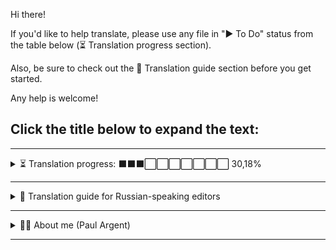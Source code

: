 Hi there! 

If you'd like to help translate, please use any file in "▶️ To Do" status from the table below (⏳ Translation progress section).

Also, be sure to check out the 📜 Translation guide section before you get started.

Any help is welcome!

## Click the title below to expand the text:

---

<details>
<summary>⏳ Translation progress: ⬛⬛⬛⬜⬜⬜⬜⬜⬜⬜ 30,18%</summary>

✅ = Done  
⏳ = Currently In Progress  
▶️ = To Do  

|  № |                    File                    |  Lenght  |   %  |   Complete    |
|:--:|--------------------------------------------|:--------:|:----:|:---------------:|
|  1 |application.po                              |  17 227  | 6,53 |    ✅ Done     |
|  2 |classref_database.po                        |   4 618  | 1,75 |    ✅ Done     |
|  3 |error_database.po                           |  17 779  | 6,74 |    ✅ Done     |
|  4 |glossary_database.po                        |  13 464  | 5,10 |    ✅ Done     |
|  5 |lesson-1-what-code-is-like.po               |  10 178  | 3,86 |    ✅ Done     |
|  6 |lesson-2-your-first-error.po                |   4 224  | 1,60 |    ✅ Done     |
|  7 |lesson-3-standing-on-shoulders-of-giants.po |  12 151  | 4,61 |    ✅ Done     |
|  8 |lesson-4-drawing-a-rectangle.po             |   6 532  | 2,48 | ⏳ In Progress |
|  9 |lesson-5-your-first-function.po             |  10 045  | 3,81 |    ▶️ To Do   |
| 10 |lesson-6-multiple-function-parameters.po    |  13 253  | 5,02 |    ▶️ To Do   |
| 11 |lesson-7-member-variables.po                |  10 045  | 3,81 |    ▶️ To Do   |
| 12 |lesson-8-defining-variables.po              |   6 619  | 2,51 |    ▶️ To Do   |
| 13 |lesson-9-adding-and-subtracting.po          |   5 216  | 1,98 |    ▶️ To Do   |
| 14 |lesson-10-the-game-loop.po                  |   5 577  | 2,11 |    ▶️ To Do   |
| 15 |lesson-11-time-delta.po                     |   9 696  | 3,67 |    ▶️ To Do   |
| 16 |lesson-12-using-variables.po                |   6 974  | 2,64 |    ▶️ To Do   |
| 17 |lesson-13-conditions.po                     |   8 458  | 3,21 |    ▶️ To Do   |
| 18 |lesson-14-multiplying.po                    |   6 601  | 2,50 |    ▶️ To Do   |
| 19 |lesson-15-modulo.po                         |   7 659  | 2,90 |    ▶️ To Do   |
| 20 |lesson-16-2d-vectors.po                     |   7 190  | 2,73 |    ▶️ To Do   |
| 21 |lesson-17-while-loops.po                    |   7 081  | 2,68 |    ▶️ To Do   |
| 22 |lesson-18-for-loops.po                      |   6 537  | 2,48 |    ▶️ To Do   |
| 23 |lesson-19-creating-arrays.po                |   6 447  | 2,44 |    ▶️ To Do   |
| 24 |lesson-20-looping-over-arrays.po            |   7 217  | 2,74 |    ▶️ To Do   |
| 25 |lesson-21-strings.po                        |   4 869  | 1,85 |    ▶️ To Do   |
| 26 |lesson-22-functions-return-values.po        |   5 749  | 2,18 |    ▶️ To Do   |
| 27 |lesson-23-append-to-arrays.po               |   7 429  | 2,82 |    ▶️ To Do   |
| 28 |lesson-24-access-array-indices.po           |   6 828  | 2,59 |    ▶️ To Do   |
| 29 |lesson-25-creating-dictionaries.po          |   7 807  | 2,96 |    ▶️ To Do   |
| 30 |lesson-26-looping-over-dictionaries.po      |   5 112  | 1,94 |    ▶️ To Do   |
| 31 |lesson-27-value-types.po                    |   8 103  | 3,07 |    ▶️ To Do   |
| 32 |lesson-28-specifying-types.po               |   7 167  | 2,72 |    ▶️ To Do   |
</details>

---

<details>
<summary>📜 Translation guide for Russian-speaking editors</summary>

## 📜 Краткий справочник по переводу на русский язык

_Шпаргалка для будущих редакторов._

### ⭐ Основыные правила перевода:

- В английском языке в цитатах последняя точка ставится внутри кавычек. В русском — снаружи.

- В английских названиях номенклатурных единиц все слова пишутся С Большой Буквы (капитализация). Калькировать капитализацию при переводе на русский язык нельзя.

- При переводе «вы» пишется с маленькой буквы. «Вы» с большой буквы обычно используется только в деловой или личной переписке с одним человеком.

- В качестве кавычек используются строго «кавычки-елочки».

- Где необходимо по правилам русского языка, используется символ тире «—», а не дефис «-».

- Буква «ё» при переводе не используется, чтобы избежать проблем со шрифтами и вылезанием за пределы полей интерфейса.  

### 📑 Пояснения конкретных ситуациий при переводе:

- Смысловой англицизм «этот» (this, it) по возможности заменен на слово, о котором говорится (для более красивой стилистики).

- «эта» (ошибка, функция) — переведено как «данная» (ошибка, функция).

- «decimal number» — переведено как «десятичная дробь», а не «десятичное число» или «число с десятичной дробью».

- «increment» — переведено как «инкремент», а не «приращение», т.к. инкремент — это математический термин и такой перевод устоялся в русской компьютерной литературе.
  
- «bits» of code (data) — переведено как «фрагменты» кода (данных), а не «блоки», «части» или «биты».

- «type hint» — переведено как «обозначение типа переменной», т.к. «подсказка типа» звучит странно и некрасиво по-русски. Речь идет о статической типизации — ручном указании типа при инициализации переменной (var имя : тип = значение). Лексически более верный перевод «определение типа переменной» не подходит, т.к. имеет второе значение — получение типа уже существующей переменной с помощью функции GDScript typeof(имя), а не только обозначение (задание, установку) типа новой переменной.

- «hint»  — так же переведено в большинстве случаев как «обозначение».

- «opening and a closing parenthesis» — переведено как «открывающая и закрывающая круглые скобки». Перевод: «открывающаяся и закрывающаяся» неверный и означает, что скобка открывает и закрывает сама себя.

- «Why does that happen?» — переведено как «Почему так происходит?», а не «Почему это происходит?».

### 📋 Список задач для будущих улучшений:

- Отполировать стилистику, т.к. не везде с первого раза удалось избавиться от англицизмов и английского построения предложений.

- «you tell it (computer) to» — в разных местах переведено по-разному: «вы указываете ему (компьютеру)», «вы говорите ему (компьютеру)», «вы приказываете ему (компьютеру)». Хотелось бы подобрать одно максимально лаконичное слово, которое бы хорошо вписывалось во все контексты.
</details>

---

<details>
<summary>👦🏻 About me (Paul Argent)</summary>

Hi there! My name is Paul Argent. I'm a Russian native speaker with good knowledge of Russian grammar and programming context.

I really would like to popularize Godot among Eastern European students and novice developers despite the craziness going now in my brotherhood Russian-speaking countries.

I will try to translate the lessons using a good Russian style of text (avoiding anglicisms where possible). Where it is impossible to translate terms, I will use explanations in parentheses and generally accepted terms in the Russian programming literature.

I have translation experience for story games and some software before.

I'm working on the translation in my free time from my main job and therefore it is not going very fast. Any help is welcome!
</details>

---

